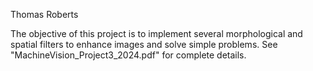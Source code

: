 Thomas Roberts

The objective of this project is to implement several morphological and spatial filters to enhance images and solve simple 
problems. See "MachineVision_Project3_2024.pdf" for complete details.
